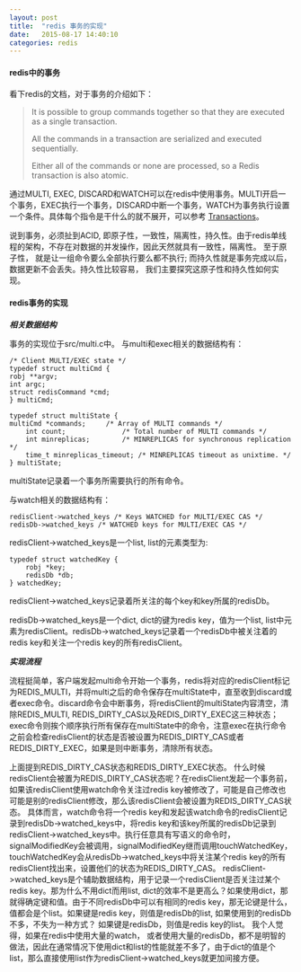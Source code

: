 ```yaml
---
layout: post
title:  "redis 事务的实现"
date:   2015-08-17 14:40:10
categories: redis
---
```


#### redis中的事务 ####
看下redis的文档，对于事务的介绍如下：

> It is possible to group commands together so that they are executed as a single transaction. 
> 
> All the commands in a transaction are serialized and executed sequentially. 
> 
> Either all of the commands or none are processed, so a Redis transaction is also atomic. 

通过MULTI, EXEC, DISCARD和WATCH可以在redis中使用事务。MULTI开启一个事务，EXEC执行一个事务，DISCARD中断一个事务，WATCH为事务执行设置一个条件。具体每个指令是干什么的就不展开，可以参考 [Transactions](http://redis.io/topics/transactions)。

说到事务，必须扯到ACID, 即原子性，一致性，隔离性，持久性。由于redis单线程的架构，不存在对数据的并发操作，因此天然就具有一致性，隔离性。 至于原子性， 就是让一组命令要么全部执行要么都不执行; 而持久性就是事务完成以后，数据更新不会丢失。持久性比较容易， 我们主要探究这原子性和持久性如何实现。

#### redis事务的实现 ####

***相关数据结构***

事务的实现位于src/multi.c中。 与multi和exec相关的数据结构有：

    /* Client MULTI/EXEC state */
	typedef struct multiCmd {
   	robj **argv;
   	int argc; 
   	struct redisCommand *cmd;
	} multiCmd;

	typedef struct multiState {
   	multiCmd *commands;     /* Array of MULTI commands */    
    	int count;              /* Total number of MULTI commands */
    	int minreplicas;        /* MINREPLICAS for synchronous replication */
    	time_t minreplicas_timeout; /* MINREPLICAS timeout as unixtime. */
	} multiState;

multiState记录着一个事务所需要执行的所有命令。 

与watch相关的数据结构有：

	redisClient->watched_keys /* Keys WATCHED for MULTI/EXEC CAS */
	redisDb->watched_keys /* WATCHED keys for MULTI/EXEC CAS */

redisClient->watched_keys是一个list, list的元素类型为:

	typedef struct watchedKey {
		robj *key;
		redisDb *db;
	} watchedKey;

redisClient->watched_keys记录着所关注的每个key和key所属的redisDb。

redisDb->watched\_keys是一个dict, dict的键为redis key，值为一个list, list中元素为redisClient。redisDb->watched_keys记录着一个redisDb中被关注着的redis key和关注一个redis key的所有redisClient。

***实现流程***

流程挺简单，客户端发起multi命令开始一个事务，redis将对应的redisClient标记为REDIS\_MULTI，并将multi之后的命令保存在multiState中，直至收到discard或者exec命令。discard命令会中断事务，将redisClient的multiState内容清空，清除REDIS\_MULTI, REDIS\_DIRTY\_CAS以及REDIS\_DIRTY\_EXEC这三种状态；exec命令则挨个顺序执行所有保存在multiState中的命令，注意exec在执行命令之前会检查redisClient的状态是否被设置为REDIS\_DIRTY\_CAS或者REDIS\_DIRTY\_EXEC，如果是则中断事务，清除所有状态。

上面提到REDIS\_DIRTY\_CAS状态和REDIS\_DIRTY\_EXEC状态。 什么时候redisClient会被置为REDIS\_DIRTY\_CAS状态呢？在redisClient发起一个事务前，如果该redisClient使用watch命令关注过redis key被修改了，可能是自己修改也可能是别的redisClient修改，那么该redisClient会被设置为REDIS\_DIRTY\_CAS状态。 具体而言，watch命令将一个redis key和发起该watch命令的redisClient记录到redisDb->watched\_keys中，将redis key和该key所属的redisDb记录到redisClient->watched\_keys中。执行任意具有写语义的命令时，signalModifiedKey会被调用，signalModifiedKey继而调用touchWatchedKey，touchWatchedKey会从redisDb->watched\_keys中将关注某个redis key的所有redisClient找出来，设置他们的状态为REDIS\_DIRTY_CAS。 redisClient->watched\_keys是个辅助数据结构，用于记录一个redisClient是否关注过某个redis key。那为什么不用dict而用list, dict的效率不是更高么？如果使用dict，那就得确定键和值。由于不同redisDb中可以有相同的redis key，那无论键是什么，值都会是个list。如果键是redis key，则值是redisDb的list, 如果使用到的redisDb不多，不失为一种方式？ 如果键是redisDb，则值是redis key的list。 我个人觉得，如果在redis中使用大量的watch， 或者使用大量的redisDb，都不是明智的做法，因此在通常情况下使用dict和list的性能就差不多了，由于dict的值是个list，那么直接使用list作为redisClient->watched\_keys就更加间接方便。 
